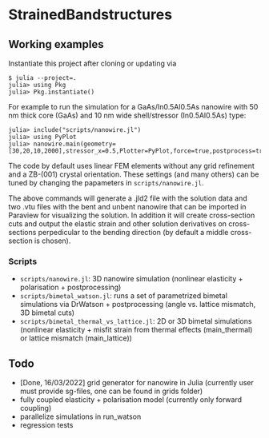 # StrainedBandstructures

## Working examples

Instantiate this project after cloning or updating via

```
$ julia --project=.
julia> using Pkg
julia> Pkg.instantiate()
```

For example to run the simulation for a GaAs/In0.5Al0.5As nanowire with 50 nm thick core (GaAs) and 10 nm wide shell/stressor (In0.5Al0.5As) type:

```
julia> include("scripts/nanowire.jl")
julia> using PyPlot
julia> nanowire.main(geometry=[30,20,10,2000],stressor_x=0.5,Plotter=PyPlot,force=true,postprocess=true)
```

The code by default uses linear FEM elements without any grid refinement and a ZB-(001) crystal orientation. 
These settings (and many others) can be tuned by changing the papameters in `scripts/nanowire.jl`.

The above commands will generate a .jld2 file with the solution data and two .vtu files with the bent and unbent nanowire that can be imported in Paraview for visualizing the solution.
In addition it will create cross-section cuts and output the elastic strain and other solution derivatives on cross-sections perpedicular to the bending direction (by default a middle cross-section is chosen).

### Scripts

- `scripts/nanowire.jl`: 3D nanowire simulation (nonlinear elasticity + polarisation + postprocessing)
- `scripts/bimetal_watson.jl`: runs a set of parametrized bimetal simulations via DrWatson + postprocessing (angle vs. lattice mismatch, 3D bimetal cuts)
- `scripts/bimetal_thermal_vs_lattice.jl`: 2D or 3D bimetal simulations (nonlinear elasticity + misfit strain from thermal effects (main_thermal) or lattice mismatch (main_lattice))


## Todo

- [Done, 16/03/2022] grid generator for nanowire in Julia (currently user must provide sg-files, one can be found in grids folder)
- fully coupled elasticity + polarisation model (currently only forward coupling)
- parallelize simulations in run_watson
- regression tests
